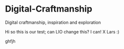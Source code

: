 # Digital-Craftmanship
Digital craftmanship, inspiration and exploration


Hi so this is our test; can LIO change this?
I can! X Lars :)

ghfjh
